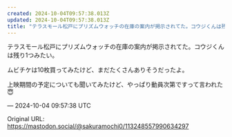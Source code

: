 ```yaml
---
created: 2024-10-04T09:57:38.013Z
updated: 2024-10-04T09:57:38.013Z
title: "テラスモール松戸にプリズムウォッチの在庫の案内が掲示されてた。コウジくんは残り1つみたい。ムビチケは10枚買ってみたけど、まだたくさんありそうだったよ。上映期間[...]"
---
```


<p>テラスモール松戸にプリズムウォッチの在庫の案内が掲示されてた。コウジくんは残り1つみたい。</p><p>ムビチケは10枚買ってみたけど、まだたくさんありそうだったよ。</p><p>上映期間の予定についても聞いてみたけど、やっぱり動員次第ですって言われた😇</p>

&mdash; 2024-10-04 09:57:38 UTC

Original URL: https://mastodon.social/@sakuramochi0/113248557990634297
